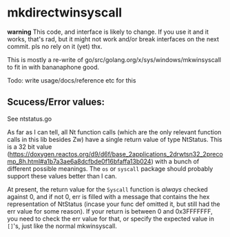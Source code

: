 # mkdirectwinsyscall

**warning** This code, and interface is likely to change. If you use it and it works, that's rad, but it might not work and/or break interfaces on the next commit. pls no rely on it (yet) thx.

This is mostly a re-write of go/src/golang.org/x/sys/windows/mkwinsyscall to fit in with bananaphone good.

Todo: write usage/docs/reference etc for this

## Scucess/Error values:

See ntstatus.go

As far as I can tell, all Nt function calls (which are the only relevant function calls in this lib besides Zw) have a single return value of type NtStatus. This is a 32 bit value (https://doxygen.reactos.org/d9/d6f/base_2applications_2drwtsn32_2precomp_8h.html#a1b7a3ae6a8dcfbde0f16bfaffa13b024) with a bunch of different possible meanings. The `os` or `syscall` package should probably support these values better than I can.

At present, the return value for the `Syscall` function is *always* checked against 0, and if not 0, err is filled with a message that contains the hex representation of NtStatus (incase your func def omitted it, but still had the err value for some reason). If your return is between 0 and 0x3FFFFFFF, you need to check the err value for that, or specify the expected value in `[]`'s, just like the normal mkwinsyscall.